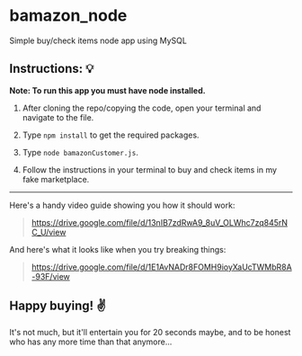 # bamazon_node
Simple buy/check items node app using MySQL

## Instructions: :bulb:
__Note: To run this app you must have node installed.__
1. After cloning the repo/copying the code, open your terminal and navigate to the file.

1. Type `npm install` to get the required packages.

1. Type `node bamazonCustomer.js`.

1. Follow the instructions in your terminal to buy and check items in my fake marketplace.

***

Here's a handy video guide showing you how it should work:
> https://drive.google.com/file/d/13nIB7zdRwA9_8uV_OLWhc7zq845rNC_U/view

And here's what it looks like when you try breaking things:
> https://drive.google.com/file/d/1E1AvNADr8FOMH9ioyXaUcTWMbR8A-93F/view

## Happy buying! :v: ##

It's not much, but it'll entertain you for 20 seconds maybe, and to be honest who has any more time than that anymore...
